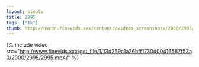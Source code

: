 ```yaml
--- 
layout: sieutv
title: 2995
tags: ["1k"]
thumb: http://hwcdn.finevids.xxx/contents/videos_screenshots/2000/2995/preview.mp4.jpg
---
```

{% include video src="http://www.finevids.xxx/get_file/1/13d259c1a26bff1730d00416587f53a0/2000/2995/2995.mp4/" %} 
